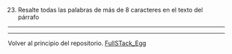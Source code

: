 23) Resalte todas las palabras de más de 8 caracteres en el texto del párrafo

---
---


Volver al principio del repositorio. [FullSTack_Egg](https://github.com/megagringa/FullStack_Egg_Curso)